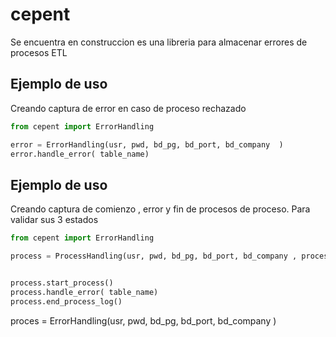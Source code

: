# cepent

Se encuentra en construccion es una libreria para almacenar errores de procesos ETL



## Ejemplo de uso

Creando captura de error en caso de proceso rechazado

```python
from cepent import ErrorHandling

error = ErrorHandling(usr, pwd, bd_pg, bd_port, bd_company  )
error.handle_error( table_name)

```

## Ejemplo de uso

Creando captura de comienzo , error y fin de procesos de proceso. Para validar sus 3 estados

```python
from cepent import ErrorHandling

process = ProcessHandling(usr, pwd, bd_pg, bd_port, bd_company , process_name)


process.start_process()
process.handle_error( table_name)
process.end_process_log()
```
proces = ErrorHandling(usr, pwd, bd_pg, bd_port, bd_company )